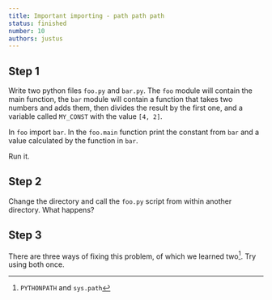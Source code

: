 ```yaml
---
title: Important importing - path path path
status: finished
number: 10
authors: justus
---
```


## Step 1

Write two python files `foo.py` and `bar.py`. The `foo` module will contain the main function, the `bar` module will contain a function that takes two numbers and adds them, then divides the result by the first one, and a variable called `MY_CONST` with the value `[4, 2]`.

In `foo` import `bar`. In the `foo.main` function print the constant from `bar` and a value calculated by the function in `bar`.

Run it.

## Step 2

Change the directory and call the `foo.py` script from within another directory. What happens?

## Step 3

There are three ways of fixing this problem, of which we learned two[^path]. Try using both once.

[^path]:
    `PYTHONPATH` and `sys.path`
